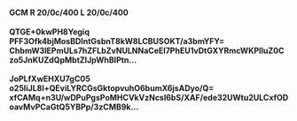 #### GCM R 20/0c/400 L 20/0c/400
**QTGE+0kwPH8Yegiq**<br/>**PFF3Ofk4bjMosBDIntGsbnT8kW8LCBUSOKT/a3bmYFY=**<br/>**ChbmW3lEPmULs7hZFLbZvNULNNaCeEI7PhEU1vDtGXYRmcWKPIluZ0Czo5JnKUZdQpMbtZlJpWhBIPtn...**<br/><br/>
**JoPLfXwEHXU7gC05**<br/>**o25liJL8l+QEviLYRCGsGktopvuhO6bumX6jsADyo/Q=**<br/>**xfCAMq+n3U/wDPuPgsPoMHCVkVzNcsl6bS/XAF/ede32UWtu2ULCxfODoavMvPCaGtQ5YBPp/3zCMB9k...**